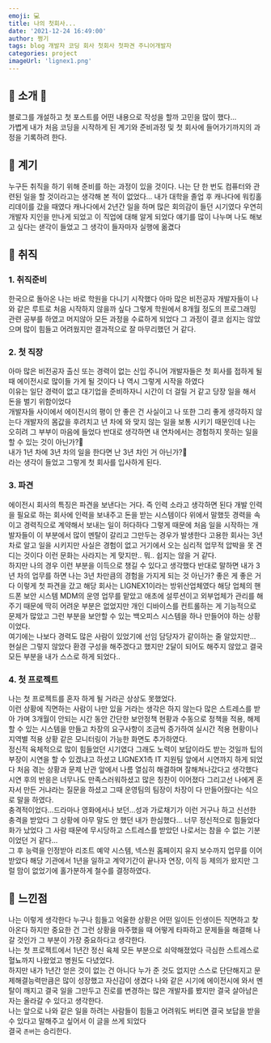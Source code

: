 ```yaml
---
emoji: 💻
title: 나의 첫회사...
date: '2021-12-24 16:49:00'
author: 쩡기
tags: blog 개발자 코딩 회사 첫회사 첫파견 주니어개발자
categories: project
imageUrl: 'lignex1.png'
---
```


## 🎈 소개 🎈
블로그를 개설하고 첫 포스트를 어떤 내용으로 작성을 할까 고민을 많이 했다...  
가볍게 내가 처음 코딩을 시작하게 된 계기와 준비과정 및 첫 회사에 들어가기까지의 과정을 기록하려 한다.

## 🚀 계기
누구든 취직을 하기 위해 준비를 하는 과정이 있을 것이다. 나는 단 한 번도 컴퓨터와 관련된 일을 할 것이라고는 생각해 본 적이 없었다...
내가 대학을 졸업 후 캐나다에 워킹홀리데이를 갔을 때였다
캐나다에서 2년간 일을 하며 많은 회의감이 들던 시기였다 우연히 개발자 지인을 만나게 되었고 이 직업에 대해 알게 되었다 얘기를 많이 나누며 나도 해보고 싶다는 샏각이 들었고 그 생각이 들자마자 실행에 옮겼다 

## 🦖 취직

### 1. 취직준비
한국으로 돌아온 나는 바로 학원을 다니기 시작했다 아마 많은 비전공자 개발자들이 나와 같은 루트로 처음 시작하지 않을까 싶다 그렇게 학원에서 8개월 정도의 프로그래밍 관련 공부를 하였고 머지않아 모든 과정을 수료하게 되었다 그 과정이 결코 쉽지는 않았으며 많이 힘들고 어려웠지만 결과적으로 잘 마무리했던 거 같다.

### 2. 첫 직장
아마 많은 비전공자 출신 또는 경력이 없는 신입 주니어 개발자들은 첫 회사를 접하게 될 때 에이전시로 많이들 가게 될 것이다 나 역시 그렇게 시작을 하였다<br>
이유는 일단 경력이 없고 대기업을 준비하자니 시간이 더 걸릴 거 같고 당장 일을 해서 돈을 벌기 위함이었다<br>
개발자들 사이에서 에이전시의 평이 안 좋은 건 사실이고 나 또한 그리 좋게 생각하지 않는다 개발자의 몸값을 후려치고 년 차에 와 맞지 않는 일을 보통 시키기 때문인데 나는 오히려 그 부부이 마음에 들었다 반대로 생각하면 내 연차에서는 경험하지 못하는 일을 할 수 있는 것이 아닌가?🍯 <br>
내가 1년 차에 3년 차의 일을 한다면 난 3년 차인 거 아닌가?🍯<br>
라는 생각이 들었고 그렇게 첫 회사를 입사하게 된다.

### 3. 파견
에이전시 회사의 특징은 파견을 보낸다는 거다. 즉 인력 소라고 생각하면 된다 개발 인력을 필요로 하는 회사에 인력을 보내주고 돈을 받는 시스템이다 위에서 말했듯 경력을 속이고 경력직으로 계약해서 보내는 일이 허다하다 그렇게 때문에 처음 일을 시작하는 개발자들이 이 부분에서 많이 멘탈이 갈리고 그만두는 경우가 발생한다 고용한 회사는 3년 차로 알고 일을 시키지만 사실은 경험이 없고 거기에서 오는 심리적 업무적 압박을 못 견디는 것이다 이런 문화는 사라지는 게 맞지만.. 뭐.. 쉽지는 않을 거 같다.<br>
하지만 나의 경우 이런 부분을 이득으로 챙길 수 있다고 생각했다 반대로 말하면 내가 3년 차의 업무를 하면 나는 3년 차만큼의 경험을 가지게 되는 것 아닌가?
좋은 게 좋은 거다 이렇게 첫 파견을 갔고 해당 회사는 LIGNEX1이라는 방위산업체였다 해당 업체의 핸드폰 보안 시스템 MDM의 운영 업무를 맡았고 애초에 설루션이고 외부업체가 관리를 해주기 때문에 딱히 어려운 부분은 없었지만 개인 디바이스를 컨트롤하는 게 기능적으로 문제가 많았고 그런 부분을 보안할 수 있는 백오피스 시스템을 하나 만들어야 하는 상황이었다.<br>
여기에는 나보다 경력도 많은 사람이 있었기에 선임 담당자가 같이하는 줄 알았지만... 현실은 그렇지 않았다 환경 구성을 해주겠다고 했지만 2달이 되어도 해주지 않았고 결국 모든 부분을 내가 스스로 하게 되었다..

### 4. 첫 프로젝트
나는 첫 프로젝트를 혼자 하게 될 거라곤 상상도 못했었다.<br>
이런 상황에 직면하는 사람이 나만 있을 거라는 생각은 하지 않는다 많은 스트레스를 받아 가며 3개월이 안되는 시간 동안 간단한 보안정책 현황과 수동으로 정책을 적용, 해제할 수 있는 시스템을 만들고 차장의 요구사항이 조금씩 증가하여 실시간 적용 현황이나 지역별 적용 상황 같은 모니터링이 가능한 화면도 추가하였다.<br> 
정신적 육체적으로 많이 힘들었던 시기였다 그래도 노력이 보답이라도 받는 것일까 팁의 부장이 시연을 할 수 있겠냐고 하셨고 LIGNEX1측 IT 지원팀 앞에서 시연까지 하게 되었다 처음 겪는 상황과 문제 난관 앞에서 나름 열심히 해결하며 잘해쳐나갔다고 생각했다 시연 후의 반응은 너무나도 만족스러워하셨고 많은 칭찬이 이어졌다 그리고선 나에게 혼자서 만든 거냐라는 질문을 하셨고 그때 운영팀의 팀장이 차장이 다 만들어줬다는 식으로 말을 하였다.<br>
충격적이었다...드라마나 영화에서나 보던...성과 가로채기가 이런 거구나 하고 신선한 충격을 받았다 그 상황에 아무 말도 안 했던 내가 한심했다... 너무 정신적으로 힘들었다 화가 났었다 그 사람 때문에 무시당하고 스트레스를 받았던 나로서는 참을 수 없는 기분이었던 거 같다...
<br>
그 후 능력을 인정받아 리조트 예약 시스템, 넥스원 홈페이지 유지 보수까지 업무를 이어받았다 해당 기관에서 1년을 일하고 계약기간이 끝나자 연장, 이직 등 제의가 왔지만 그럴 맘이 없었기에 홀가분하게 철수를 결정하였다.

## 🎁 느낀점
나는 이렇게 생각한다 누구나 힘들고 억울한 상황은 어떤 일이든 인생이든 직면하고 찾아온다 하지만 중요한 건 그런 상황을 마주했을 때 어떻게 타파하고 문제들을 해결해 나갈 것인가 그 부분이 가장 중요하다고 생각한다.
<br>
나는 첫 프로젝트에서 1년간 정신 육체 모든 부분으로 쇠약해졌었다 극심한 스트레스로 혈뇨까지 나왔었고 병원도 다녔었다.
<br>
하지만 내가 1년간 얻은 것이 없는 건 아니다 누가 준 것도 없지만 스스로 단단해지고 문제해결능력만큼은 많이 성장했고 자신감이 생겼다 나와 같은 시기에 에이전시에 와서 멘탈이 깨지고 결국 일을 그만두고 진로를 변경하는 많은 개발자를 봤지만 결국 살아남은 자는 올라갈 수 있다고 생각한다.
<br>
나는 앞으로 나와 같은 일을 하려는 사람들이 힘들고 어려워도 버티면 결국 보답을 받을 수 있다고 말해주고 싶어서 이 글을 쓰게 되었다<br> 
결국 `존버`는 승리한다.

```toc

```
